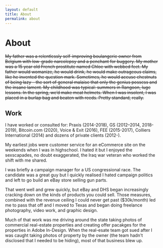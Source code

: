 ```yaml
---
layout: default
title: About
permalink: about
---
```


# About

~~My father was a relentlessly self-improving boulangerie owner from Belgium with low-grade narcolepsy and a penchant for buggery. My mother was a 15 year old French prostitute named Chloe with webbed feet. My father would womanize, he would drink, he would make outrageous claims, like he invented the question mark. Sometimes, he would accuse chestnuts of being lazy – the sort of general malaise that only the genius possess and the insane lament. My childhood was typical: summers in Rangoon, luge lessons. In the spring, we’d make meat helmets. When I was insolent, I was placed in a burlap bag and beaten with reeds. Pretty standard, really.~~

## Work 

I have worked or consulted for: Praxis (2014-2018), GS (2012–2014, 2018-2019), Bitcoin.com (2020), Voice & Exit (2016), FEE (2015-2017), Colliers International (2014) and dozens of private clients (2012-). 

My earliest jobs were customer service for an eCommerce site on the weekends when I was in highschool. I hated it but I enjoyed the sexscapades, no doubt exaggerated, the Iraq war veteran who worked the shift with me shared. 

I was briefly a campaign manager for a US congressional race. The candidate was a great guy but I quickly realised I hated campaign politics and left to go build an eBay store selling gun parts. 

That went well and grew quickly, but eBay and DHS began increasingly cracking down on the kinds of products you could sell. Those measures, combined with the revenue ceiling I could never get past ($30k/month) led me to pass that off and I moved to Texas and began doing freelance photography, video work, and graphic design.

Much of that work was me driving around the state taking photos of commercial real-estate properties and creating offer pacakges for the properties in Adobe In-Design. When the real-esate team got sued after I was caught taking photos of property by the owner (the team hadn't disclosed that I needed to be hiding), most of that business blew up.


